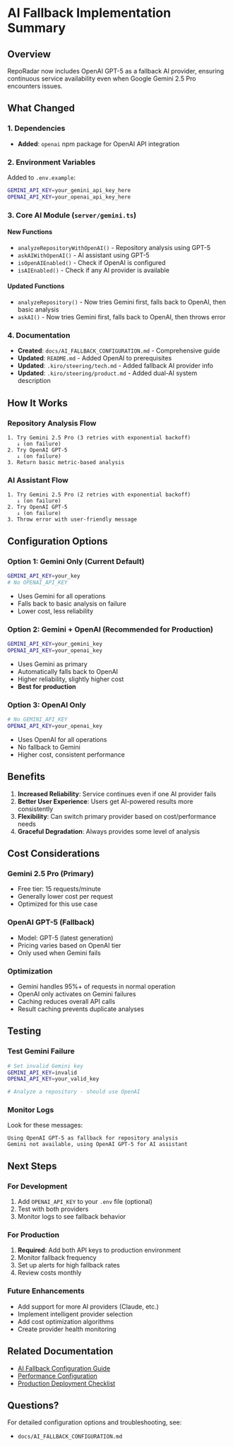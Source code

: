 # AI Fallback Implementation Summary

## Overview

RepoRadar now includes OpenAI GPT-5 as a fallback AI provider, ensuring continuous service availability even when Google Gemini 2.5 Pro encounters issues.

## What Changed

### 1. Dependencies
- **Added**: `openai` npm package for OpenAI API integration

### 2. Environment Variables
Added to `.env.example`:
```bash
GEMINI_API_KEY=your_gemini_api_key_here
OPENAI_API_KEY=your_openai_api_key_here
```

### 3. Core AI Module (`server/gemini.ts`)

#### New Functions
- `analyzeRepositoryWithOpenAI()` - Repository analysis using GPT-5
- `askAIWithOpenAI()` - AI assistant using GPT-5
- `isOpenAIEnabled()` - Check if OpenAI is configured
- `isAIEnabled()` - Check if any AI provider is available

#### Updated Functions
- `analyzeRepository()` - Now tries Gemini first, falls back to OpenAI, then basic analysis
- `askAI()` - Now tries Gemini first, falls back to OpenAI, then throws error

### 4. Documentation
- **Created**: `docs/AI_FALLBACK_CONFIGURATION.md` - Comprehensive guide
- **Updated**: `README.md` - Added OpenAI to prerequisites
- **Updated**: `.kiro/steering/tech.md` - Added fallback AI provider info
- **Updated**: `.kiro/steering/product.md` - Added dual-AI system description

## How It Works

### Repository Analysis Flow
```
1. Try Gemini 2.5 Pro (3 retries with exponential backoff)
   ↓ (on failure)
2. Try OpenAI GPT-5
   ↓ (on failure)
3. Return basic metric-based analysis
```

### AI Assistant Flow
```
1. Try Gemini 2.5 Pro (2 retries with exponential backoff)
   ↓ (on failure)
2. Try OpenAI GPT-5
   ↓ (on failure)
3. Throw error with user-friendly message
```

## Configuration Options

### Option 1: Gemini Only (Current Default)
```bash
GEMINI_API_KEY=your_key
# No OPENAI_API_KEY
```
- Uses Gemini for all operations
- Falls back to basic analysis on failure
- Lower cost, less reliability

### Option 2: Gemini + OpenAI (Recommended for Production)
```bash
GEMINI_API_KEY=your_gemini_key
OPENAI_API_KEY=your_openai_key
```
- Uses Gemini as primary
- Automatically falls back to OpenAI
- Higher reliability, slightly higher cost
- **Best for production**

### Option 3: OpenAI Only
```bash
# No GEMINI_API_KEY
OPENAI_API_KEY=your_openai_key
```
- Uses OpenAI for all operations
- No fallback to Gemini
- Higher cost, consistent performance

## Benefits

1. **Increased Reliability**: Service continues even if one AI provider fails
2. **Better User Experience**: Users get AI-powered results more consistently
3. **Flexibility**: Can switch primary provider based on cost/performance needs
4. **Graceful Degradation**: Always provides some level of analysis

## Cost Considerations

### Gemini 2.5 Pro (Primary)
- Free tier: 15 requests/minute
- Generally lower cost per request
- Optimized for this use case

### OpenAI GPT-5 (Fallback)
- Model: GPT-5 (latest generation)
- Pricing varies based on OpenAI tier
- Only used when Gemini fails

### Optimization
- Gemini handles 95%+ of requests in normal operation
- OpenAI only activates on Gemini failures
- Caching reduces overall API calls
- Result caching prevents duplicate analyses

## Testing

### Test Gemini Failure
```bash
# Set invalid Gemini key
GEMINI_API_KEY=invalid
OPENAI_API_KEY=your_valid_key

# Analyze a repository - should use OpenAI
```

### Monitor Logs
Look for these messages:
```
Using OpenAI GPT-5 as fallback for repository analysis
Gemini not available, using OpenAI GPT-5 for AI assistant
```

## Next Steps

### For Development
1. Add `OPENAI_API_KEY` to your `.env` file (optional)
2. Test with both providers
3. Monitor logs to see fallback behavior

### For Production
1. **Required**: Add both API keys to production environment
2. Monitor fallback frequency
3. Set up alerts for high fallback rates
4. Review costs monthly

### Future Enhancements
- Add support for more AI providers (Claude, etc.)
- Implement intelligent provider selection
- Add cost optimization algorithms
- Create provider health monitoring

## Related Documentation

- [AI Fallback Configuration Guide](docs/AI_FALLBACK_CONFIGURATION.md)
- [Performance Configuration](docs/PERFORMANCE_CONFIGURATION.md)
- [Production Deployment Checklist](PRODUCTION_DEPLOYMENT_CHECKLIST.md)

## Questions?

For detailed configuration options and troubleshooting, see:
- `docs/AI_FALLBACK_CONFIGURATION.md`

